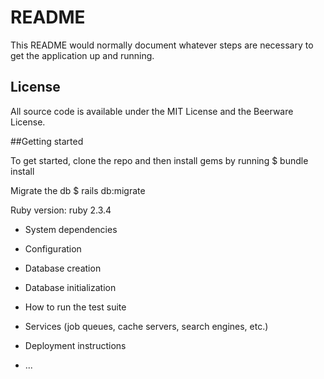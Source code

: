 # README

This README would normally document whatever steps are necessary to get the
application up and running.

## License
All source code is available under the MIT License and the Beerware License.

##Getting started

To get started, clone the repo and then install gems by running 
$ bundle install

Migrate the db
$ rails db:migrate


Ruby version: ruby 2.3.4

* System dependencies

* Configuration

* Database creation

* Database initialization

* How to run the test suite

* Services (job queues, cache servers, search engines, etc.)

* Deployment instructions

* ...
